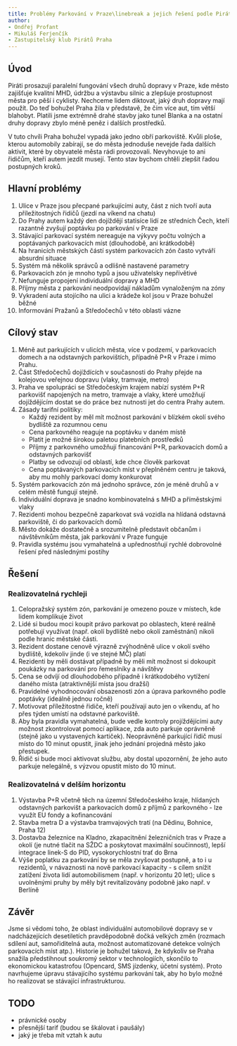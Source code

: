 ```yaml
---
title: Problémy Parkování v Praze\linebreak a jejich řešení podle Pirátů
author:
- Ondřej Profant
- Mikuláš Ferjenčík
- Zastupitelský klub Pirátů Praha
---
```


## Úvod

Piráti prosazují paralelní fungování všech druhů dopravy v Praze, kde město zajišťuje kvalitní MHD, údržbu a výstavbu silnic a zlepšuje prostupnost města pro pěší i cyklisty. Nechceme lidem diktovat, jaký druh dopravy mají použít. Do teď bohužel Praha žila v představě, že čím více aut, tím větší blahobyt. Platili jsme extrémně drahé stavby jako tunel Blanka a na ostatní druhy dopravy zbylo méně peněz i dalších prostředků. 

V tuto chvíli Praha bohužel vypadá jako jedno obří parkoviště. Kvůli ploše, kterou automobily zabírají, se do města jednoduše nevejde řada dalších aktivit, které by obyvatelé města rádi provozovali. Nevyhovuje to ani řidičům, kteří autem jezdit musejí. Tento stav bychom chtěli zlepšit řadou postupných kroků. 

## Hlavní problémy

1) Ulice v Praze jsou přecpané parkujícími auty, část z nich tvoří auta příležitostných řidičů (jezdí na víkend na chatu)
2) Do Prahy autem každý den dojíždějí statisíce lidí ze středních Čech, kteří razantně zvyšují poptávku po parkování v Praze
3) Stávající parkovací systém nereaguje na výkyvy počtu volných a poptávaných parkovacích míst (dlouhodobě, ani krátkodobě)
4) Na hranicích městských částí systém parkovacích zón často vytváří absurdní situace
5) Systém má několik správců a odlišně nastavené parametry
6) Parkovacích zón je mnoho typů a jsou uživatelsky nepřívětivé
7) Nefunguje propojení individuální dopravy a MHD
8) Příjmy města z parkování neodpovídají nákladům vynaloženým na zóny
9) Vykradení auta stojícího na ulici a krádeže kol jsou v Praze bohužel běžné
10) Informování Pražanů a Středočechů v této oblasti vázne

## Cílový stav

1) Méně aut parkujících v ulicích města, více v podzemí, v parkovacích domech a na odstavných parkovištích, případně P+R v Praze i mimo Prahu. 
2) Část Středočechů dojíždících v současnosti do Prahy přejde na kolejovou veřejnou dopravu (vlaky, tramvaje, metro)
3) Praha ve spolupráci se Středočeským krajem nabízí systém P+R parkovišť napojených na metro, tramvaje a vlaky, které umožňují dojíždějícím dostat se do práce bez nutnosti jet do centra Prahy autem. 
3) Zásady tarifní politiky: 
    - Každý rezident by měl mít možnost parkování v blízkém okolí svého bydliště za rozumnou cenu
    - Cena parkovného reaguje na poptávku v daném místě
    - Platit je možné širokou paletou platebních prostředků
    - Příjmy z parkovného umožňují financování P+R, parkovacích domů a odstavných parkovišť
    - Platby se odvozují od oblastí, kde chce člověk parkovat
    - Cena poptávaných parkovacích míst v přeplněném centru je taková, aby mu mohly parkovací domy konkurovat 
4) Systém parkovacích zón má jednoho správce, zón je méně druhů a v celém městě fungují stejně. 
5) Individuální doprava je snadno kombinovatelná s MHD a příměstskými vlaky
6) Rezidenti mohou bezpečně zaparkovat svá vozidla na hlídaná odstavná parkoviště, či do parkovacích domů
7) Město dokáže dostatečně a srozumitelně představit občanům i návštěvníkům města, jak parkování v Praze funguje
8) Pravidla systému jsou vymahatelná a upřednostňují rychlé dobrovolné řešení před následnými postihy

## Řešení

### Realizovatelná rychleji

1) Celopražský systém zón, parkování je omezeno pouze v místech, kde lidem komplikuje život
2) Lidé si budou moci koupit právo parkovat po oblastech, které reálně potřebují využívat (např. okolí bydliště nebo okolí zaměstnání) nikoli podle hranic městské části. 
3) Rezident dostane cenově výrazně zvýhodněně ulice v okolí svého bydliště, kdekoliv jinde (i ve stejné MČ) platí
4) Rezidenti by měli dostávat případně by měli mít možnost si dokoupit poukázky na parkování pro řemeslníky a návštěvy
5) Cena se odvíjí od dlouhodobého případně i krátkodobého vytížení daného místa (atraktivnější místa jsou dražší) 
6) Pravidelné vyhodnocování obsazenosti zón a úprava parkovného podle poptávky (ideálně jednou ročně)
7) Motivovat příležitostné řidiče, kteří používají auto jen o víkendu, ať ho přes týden umístí na odstavné parkoviště. 
8) Aby byla pravidla vymahatelná, bude vedle kontroly projíždějícími auty možnost zkontrolovat pomocí aplikace, zda auto parkuje oprávněně (stejně jako u vystavených kartiček). Neoprávněně parkující řidič musí místo do 10 minut opustit, jinak jeho jednání projedná město jako přestupek. 
9) Řidič si bude moci aktivovat službu, aby dostal upozornění, že jeho auto parkuje nelegálně, s výzvou opustit místo do 10 minut.

### Realizovatelná v delším horizontu

1) Výstavba P+R včetně těch na územní Středočeského kraje, hlídaných odstavných parkovišt a parkovacích domů z příjmů z parkovného - lze využít EU fondy a kofinancování
2) Stavba metra D a výstavba tramvajových tratí (na Dědinu, Bohnice, Praha 12)
3) Dostavba železnice na Kladno, zkapacitnění železničních tras v Praze a okolí (je nutné tlačit na SŽDC a poskytovat maximální součinnost), lepší integrace linek-S do PID, vysokorychlostní trať do Brna
4) Výše poplatku za parkování by se měla zvyšovat postupně, a to i u rezidentů, v návaznosti na nově parkovací kapacity  - s cílem snížit zatížení života lidí automobilismem (např. v horizontu 20 let); ulice s uvolněnými pruhy by měly být revitalizovány podobně jako např. v Berlíně

## Závěr

Jsme si vědomi toho, že oblast individuální automobilové dopravy se v nadcházejících desetiletích pravděpodobně dočká velkých změn (rozmach sdílení aut, samořiditelná auta, možnost automatizované detekce volných parkovacích míst atp.). Historie je bohužel taková, že kdykoliv se Praha snažila předstihnout soukromý sektor v technologiích, skončilo to ekonomickou katastrofou (Opencard, SMS jízdenky, účetní systém). Proto navrhujeme úpravu stávajícího systému parkování tak, aby ho bylo možné ho realizovat se stávající infrastrukturou. 

## TODO

- právnické osoby
- přesnější tarif (budou se škálovat i paušály)
- jaký je třeba mít vztah k autu

